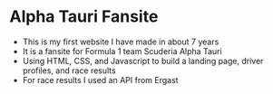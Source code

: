 # Alpha Tauri Fansite
- This is my first website I have made in about 7 years
- It is a fansite for Formula 1 team Scuderia Alpha Tauri
- Using HTML, CSS, and Javascript to build a landing page, driver profiles, and race results
- For race results I used an API from Ergast 

